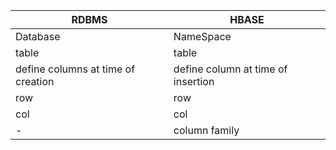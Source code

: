 | RDBMS | HBASE |
|----------|-----------|
| Database | NameSpace |
| table    | table     |
| define columns at time of creation | define column at time of insertion |
| row | row |
| col | col |
| -   | column family |
